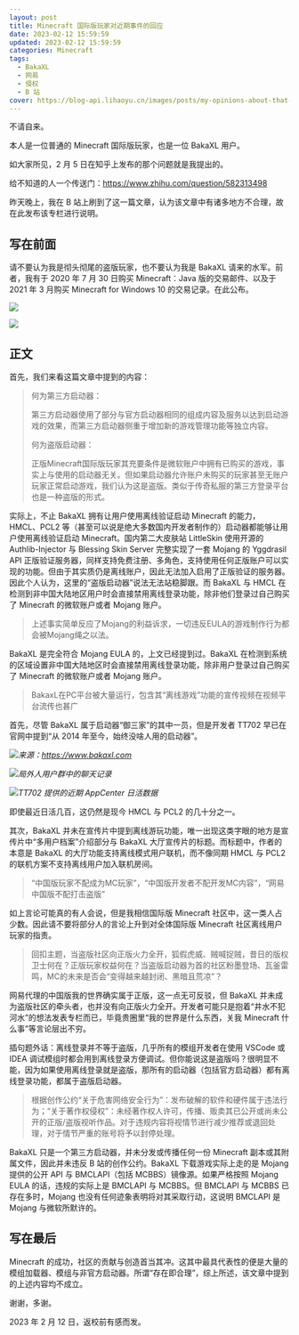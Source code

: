 ```yaml
---
layout: post
title: Minecraft 国际版玩家对近期事件的回应
date: 2023-02-12 15:59:59
updated: 2023-02-12 15:59:59
categories: Minecraft
tags: 
  - BakaXL
  - 网易
  - 侵权
  - B 站
cover: https://blog-api.lihaoyu.cn/images/posts/my-opinions-about-that-post/cover.webp
---
```

不请自来。

本人是一位普通的 Minecraft 国际版玩家，也是一位 BakaXL 用户。

如大家所见，2 月 5 日在知乎上发布的那个问题就是我提出的。

给不知道的人一个传送门：https://www.zhihu.com/question/582313498

昨天晚上，我在 B 站上刷到了这一篇文章，认为该文章中有诸多地方不合理，故在此发布该专栏进行说明。

<!-- more -->

## 写在前面

请不要认为我是彻头彻尾的盗版玩家，也不要认为我是 BakaXL 请来的水军。前者，我有于 2020 年 7 月 30 日购买 Minecraft：Java 版的交易邮件、以及于 2021 年 3 月购买 Minecraft for Windows 10 的交易记录。在此公布。

![](https://upload-bbs.miyoushe.com/upload/2023/02/26/283684029/021c32f1a765d9fb08f994b2908c284d_4184835464595562147.webp)

![](https://upload-bbs.miyoushe.com/upload/2023/02/26/283684029/ba0e631f394148f96d03df37f3751571_5744020560047064777.webp)

## 正文

首先，我们来看这篇文章中提到的内容：

> 何为第三方启动器：
>
> 第三方启动器使用了部分与官方启动器相同的组成内容及服务以达到启动游戏的效果，而第三方启动器侧重于增加新的游戏管理功能等独立内容。
>
> 何为盗版启动器：
>
> 正版Minecraft国际版玩家其充要条件是微软账户中拥有已购买的游戏，事实上与使用的启动器无关。但如果启动器允许账户未购买的玩家甚至无账户玩家正常启动游戏，我们认为这是盗版。类似于传奇私服的第三方登录平台也是一种盗版的形式。 

实际上，不止 BakaXL 拥有让用户使用离线验证启动 Minecraft 的能力，HMCL、PCL2 等（甚至可以说是绝大多数国内开发者制作的）启动器都能够让用户使用离线验证启动 Minecraft。国内第二大皮肤站 LittleSkin 使用开源的 Authlib-Injector 与 Blessing Skin Server 完整实现了一套 Mojang 的 Yggdrasil API 正版验证服务器，同样支持免费注册、多角色，支持使用任何正版账户可以实现的功能。但由于其实质仍是离线账户，因此无法加入启用了正版验证的服务器。因此个人认为，这里的“盗版启动器”说法无法站稳脚跟。而 BakaXL 与 HMCL 在检测到非中国大陆地区用户时会直接禁用离线登录功能，除非他们登录过自己购买了 Minecraft 的微软账户或者 Mojang 账户。

> 上述事实简单反应了Mojang的利益诉求，一切违反EULA的游戏制作行为都会被Mojang绳之以法。 

BakaXL 是完全符合 Mojang EULA 的，上文已经提到过。BakaXL 在检测到系统的区域设置非中国大陆地区时会直接禁用离线登录功能，除非用户登录过自己购买了 Minecraft 的微软账户或者 Mojang 账户。

> BakaxL在PC平台被大量运行，包含其“离线游戏”功能的宣传视频在视频平台流传也甚广 

首先，尽管 BakaXL 属于启动器“御三家”的其中一员，但是开发者 TT702 早已在官网中提到“从 2014 年至今，始终没啥人用的启动器”。

![](https://upload-bbs.miyoushe.com/upload/2023/02/26/283684029/c1d2d972fbe27431256c39a5a0e8656a_2917227228752806272.webp)_来源：https://www.bakaxl.com_

![](https://upload-bbs.miyoushe.com/upload/2023/02/26/283684029/dc600ad27318f3917f16f8a62c11f7a7_1845232206905221154.webp)_局外人用户群中的聊天记录_

![](https://upload-bbs.miyoushe.com/upload/2023/02/26/283684029/34b452b982d5851bb4bf9cf472acfea5_1934487185802049034.webp)_TT702 提供的近期 AppCenter 日活数据_

即使最近日活几百，这仍然是现今 HMCL 与 PCL2 的几十分之一。

其次，BakaXL 并未在宣传片中提到离线游玩功能，唯一出现这类字眼的地方是宣传片中“多用户档案”介绍部分与 BakaXL 大厅宣传片的标题。而标题中，作者的本意是 BakaXL 的大厅功能支持离线模式用户联机，而不像同期 HMCL 与 PCL2 的联机方案不支持离线用户加入联机房间。

> “中国版玩家不配成为MC玩家”，“中国版开发者不配开发MC内容”，“网易中国版不配打击盗版” 

如上言论可能真的有人会说，但是我相信国际版 Minecraft 社区中，这一类人占少数。因此请不要将部分人的言论上升到对全体国际版 Minecraft 社区离线用户玩家的指责。

> 回扣主题，当盗版社区向正版火力全开，狐假虎威、贼喊捉贼，昔日的版权卫士何在？正版玩家权益何在？当盗版启动器为首的社区粉墨登场、瓦釜雷鸣，MC的未来是否会“变得越来越封闭、黑暗且荒凉”？ 

网易代理的中国版我的世界确实属于正版，这一点无可反驳，但 BakaXL 并未成为盗版社区的牵头者，也并没有向正版火力全开。开发者可能只是抱着“井水不犯河水”的想法发表专栏而已，毕竟贵圈里“我的世界是什么东西，关我 Minecraft 什么事”等言论层出不穷。

插句题外话：离线登录并不等于盗版，几乎所有的模组开发者在使用 VSCode 或 IDEA 调试模组时都会用到离线登录方便调试。但你能说这是盗版吗？很明显不能，因为如果使用离线登录就是盗版，那所有的启动器（包括官方启动器）都有离线登录功能，都属于盗版启动器。

> 根据创作公约“关于危害网络安全行为”：发布破解的软件和硬件属于违法行为；“关于著作权侵权”：未经著作权人许可，传播、贩卖其已公开或尚未公开的正版/盗版视听作品。对于违规内容将视情节进行减少推荐或退回处理，对于情节严重的账号将予以封停处理。 

BakaXL 只是一个第三方启动器，并未分发或传播任何一份 Minecraft 副本或其附属文件，因此并未违反 B 站的创作公约。BakaXL 下载游戏实际上走的是 Mojang 提供的公开 API 与 BMCLAPI（包括 MCBBS）镜像源。如果严格按照 Mojang EULA 的话，违规的实际上是 BMCLAPI 与 MCBBS。但 BMCLAPI 与 MCBBS 已存在多时，Mojang 也没有任何迹象表明将对其采取行动，这说明 BMCLAPI 是 Mojang 与微软所默许的。

## 写在最后

​Minecraft 的成功，社区的贡献与创造首当其冲。这其中最具代表性的便是大量的模组加载器、模组与非官方启动器。所谓“存在即合理”，综上所述，该文章中提到的上述内容均不成立。

谢谢，多谢。

2023 年 2 月 12 日，返校前有感而发。